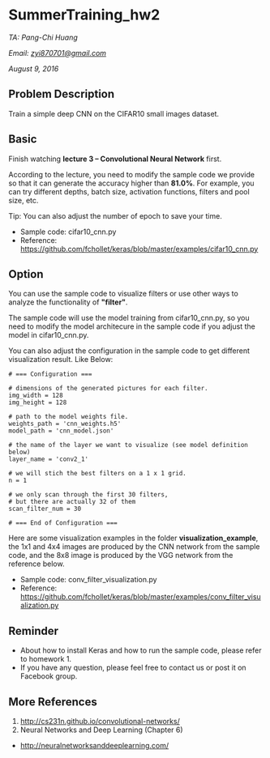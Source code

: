 # SummerTraining_hw2

*TA: Pang-Chi Huang*

*Email: zyi870701@gmail.com*

*August 9, 2016*

## Problem Description

Train a simple deep CNN on the CIFAR10 small images dataset.

## Basic

Finish watching **lecture 3 – Convolutional Neural Network** first.

According to the lecture, you need to modify the sample code we provide so that it can generate the accuracy higher than **81.0%**. For example, you can try different depths, batch size, activation functions, filters and pool size, etc.

Tip: You can also adjust the number of epoch to save your time.

* Sample code: cifar10_cnn.py
* Reference: https://github.com/fchollet/keras/blob/master/examples/cifar10_cnn.py

## Option

You can use the sample code to visualize filters or use other ways to analyze the functionality of **"filter"**.

The sample code will use the model training from cifar10_cnn.py, so you need to modify the model architecure in the sample code if you adjust the model in cifar10_cnn.py.

You can also adjust the configuration in the sample code to get different visualization result. Like Below:

    # === Configuration ===

    # dimensions of the generated pictures for each filter.
    img_width = 128
    img_height = 128
    
    # path to the model weights file.
    weights_path = 'cnn_weights.h5'
    model_path = 'cnn_model.json'
    
    # the name of the layer we want to visualize (see model definition below)
    layer_name = 'conv2_1'
    
    # we will stich the best filters on a 1 x 1 grid.
    n = 1
    
    # we only scan through the first 30 filters,
    # but there are actually 32 of them
    scan_filter_num = 30
    
    # === End of Configuration ===


Here are some visualization examples in the folder **visualization_example**, the 1x1 and 4x4 images are produced by the CNN network from the sample code, and the 8x8 image is produced by the VGG network from the reference below.

* Sample code: conv_filter_visualization.py
* Reference: https://github.com/fchollet/keras/blob/master/examples/conv_filter_visualization.py

## Reminder

* About how to install Keras and how to run the sample code, please refer to homework 1.
* If you have any question, please feel free to contact us or post it on Facebook group.

## More References

1. http://cs231n.github.io/convolutional-networks/
2. Neural Networks and Deep Learning (Chapter 6)
  - http://neuralnetworksanddeeplearning.com/
